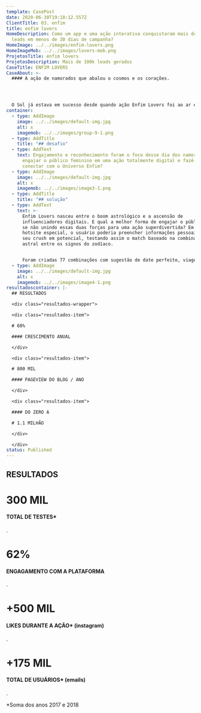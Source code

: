```yaml
---
template: CasePost
date: 2020-06-30T19:18:12.557Z
ClientTitle: 03. enfim
title: enfim lovers
HomeDescription: Como um app e uma ação interativa conquistaram mais de 100 mil
  leads em menos de 30 dias de campanha?
HomeImage: ../../images/enfim-lovers.png
HomeImageMob: ../../images/lovers-mob.png
ProjetosTitle: enfim lovers
ProjetosDescription: Mais de 100k leads gerados
CaseTitle: ENFIM LOVERS
CaseAbout: >-
  #### A ação de namorados que abalou o cosmos e os corações. 




  O Sol já estava em sucesso desde quando ação Enfim Lovers foi ao ar e aos astros, já que essa ação foi idealizada para engajar ainda mais o público-alvo da marca em seu lifestyle místico, através de um teste online para descobrir a combinação astrológica do participante e o seu amor/crush!
container:
  - type: AddImage
    image: ../../images/default-img.jpg
    alt: x
    imagemob: ../../images/group-9-1.png
  - type: AddTitle
    title: "## desafio"
  - type: AddText
    text: Engajamento e reconhecimento foram o foco desse dia dos namorados. Como
      engajar o público feminino em uma ação totalmente digital e fazê-lo se
      conectar com o Universo Enfim?
  - type: AddImage
    image: ../../images/default-img.jpg
    alt: x
    imagemob: ../../images/image3-1.png
  - type: AddTitle
    title: "## solução"
  - type: AddText
    text: >-
      Enfim Lovers nasceu entre o boom astrológico e a ascensão de
      influenciadores digitais. E qual a melhor forma de engajar o público jovem
      se não unindo essas duas forças para uma ação superdivertida? Em um
      hotsite especial, o usuário poderia preencher informações pessoais e sobre
      seu crush em potencial, testando assim o match baseado na combinação
      astral entre os signos do zodíaco. 


      Foram criadas 77 combinações com sugestão de date perfeito, viagem ideal e pedra mágica do casal, além de um resumo sobre o match e as principais características de cada um. Para tornar a experiência ainda mais incrível, os resultados foram gerados por ilustrações da influencer @nanaths, que também ativou a campanha em seu perfil.
  - type: AddImage
    image: ../../images/default-img.jpg
    alt: x
    imagemob: ../../images/image4-1.png
resultadoscontainer: |-
  ## RESULTADOS

  <div class="resultados-wrapper">

  <div class="resultados-item">

  # 60%

  #### CRESCIMENTO ANUAL

  </div>

  <div class="resultados-item">

  # 800 MIL

  #### PAGEVIEW DO BLOG / ANO

  </div>

  <div class="resultados-item">

  #### DO ZERO A

  # 1.1 MILHÃO

  </div>

  </div>
status: Published
---
```

## RESULTADOS

# 300 MIL

#### TOTAL DE TESTES*

.

# 62%

#### ENGAGAMENTO COM A PLATAFORMA

.

# +500 MIL

#### LIKES DURANTE A AÇÃO* (instagram)

.

# +175 MIL

#### TOTAL DE USUÁRIOS* (emails)

.

\*Soma dos anos 2017 e 2018